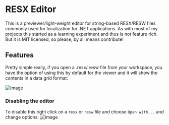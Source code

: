# RESX Editor

This is a previewer/light-weight editor for string-based RESX/RESW files commonly used for localization for .NET applications. As with most of my projects this started as a learning experiment and thus is not feature rich. But it is MIT licensed, so please, by all means contribute!

## Features

Pretty simple really, if you open a .resx/.resw file from your workspace, you have the option of using this by default for the viewer and it will show the contents in a data grid format:

![image](https://github.com/timheuer/resx-editor/assets/4821/2defb232-098e-46e8-8a2d-510eac3ba6a8)

### Disabling the editor
To disable this right click on a `resx` or `resw` file and choose `Open with...` and change options:
![image](https://github.com/timheuer/resx-editor/assets/4821/9c944bcb-4b44-4147-be75-fa5fbbb7e686)
